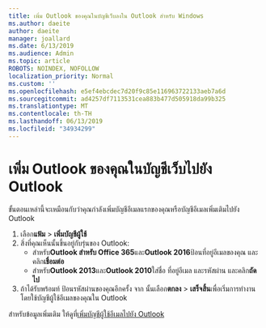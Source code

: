 ```yaml
---
title: เพิ่ม Outlook ของคุณในบัญชีเว็บลงใน Outlook สำหรับ Windows
ms.author: daeite
author: daeite
manager: joallard
ms.date: 6/13/2019
ms.audience: Admin
ms.topic: article
ROBOTS: NOINDEX, NOFOLLOW
localization_priority: Normal
ms.custom: ''
ms.openlocfilehash: e5ef4ebcdec7d20f9c85e116963722133aeb7a6d
ms.sourcegitcommit: ad4257df7113531cea883b477d505918da99b325
ms.translationtype: MT
ms.contentlocale: th-TH
ms.lasthandoff: 06/13/2019
ms.locfileid: "34934299"
---
```

# <a name="add-your-outlook-on-the-web-account-to-outlook"></a>เพิ่ม Outlook ของคุณในบัญชีเว็บไปยัง Outlook

ขั้นตอนเหล่านี้จะเหมือนกับว่าคุณกำลังเพิ่มบัญชีอีเมลแรกของคุณหรือบัญชีอีเมลเพิ่มเติมไปยัง Outlook

1. เลือก**แฟ้ม** > **เพิ่มบัญชีผู้ใช้**
1. สิ่งที่คุณเห็นนั้นขึ้นอยู่กับรุ่นของ Outlook:
    - สำหรับ**Outlook สำหรับ Office 365**และ**Outlook 2016**ป้อนที่อยู่อีเมลของคุณ และคลิก**เชื่อมต่อ**
    - สำหรับ**Outlook 2013**และ**Outlook 2010**ใส่ชื่อ ที่อยู่อีเมล และรหัสผ่าน และคลิก**ถัดไป**
1. ถ้าได้รับพร้อมท์ ป้อนรหัสผ่านของคุณอีกครั้ง จาก นั้นเลือก**ตกลง** > **เสร็จสิ้น**เพื่อเริ่มการทำงานโดยใช้บัญชีผู้ใช้อีเมลของคุณใน Outlook

สำหรับข้อมูลเพิ่มเติม ให้ดูที่[เพิ่มบัญชีผู้ใช้อีเมลไปยัง Outlook](https://support.office.com/article/6e27792a-9267-4aa4-8bb6-c84ef146101b)
